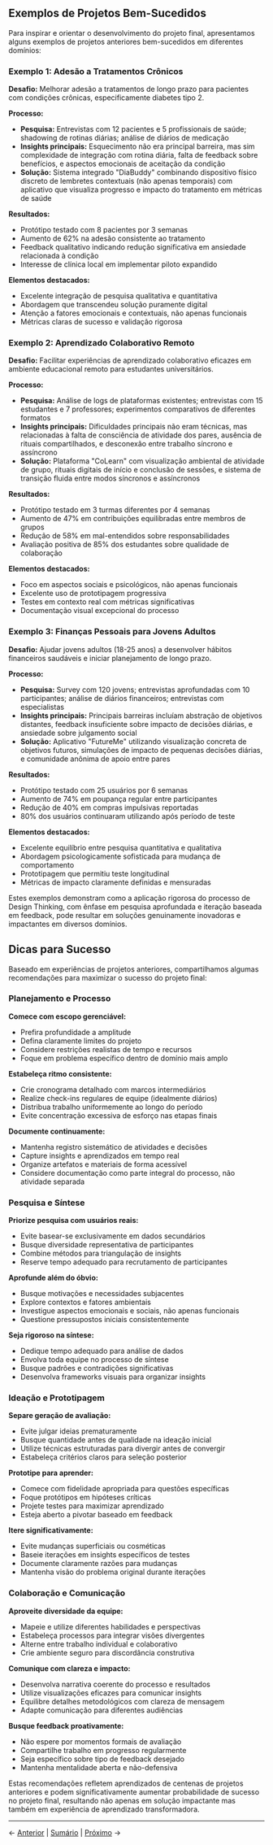 ## Exemplos de Projetos Bem-Sucedidos

Para inspirar e orientar o desenvolvimento do projeto final, apresentamos alguns exemplos de projetos anteriores bem-sucedidos em diferentes domínios:

### Exemplo 1: Adesão a Tratamentos Crônicos

**Desafio:** Melhorar adesão a tratamentos de longo prazo para pacientes com condições crônicas, especificamente diabetes tipo 2.

**Processo:**
- **Pesquisa:** Entrevistas com 12 pacientes e 5 profissionais de saúde; shadowing de rotinas diárias; análise de diários de medicação
- **Insights principais:** Esquecimento não era principal barreira, mas sim complexidade de integração com rotina diária, falta de feedback sobre benefícios, e aspectos emocionais de aceitação da condição
- **Solução:** Sistema integrado "DiaBuddy" combinando dispositivo físico discreto de lembretes contextuais (não apenas temporais) com aplicativo que visualiza progresso e impacto do tratamento em métricas de saúde

**Resultados:**
- Protótipo testado com 8 pacientes por 3 semanas
- Aumento de 62% na adesão consistente ao tratamento
- Feedback qualitativo indicando redução significativa em ansiedade relacionada à condição
- Interesse de clínica local em implementar piloto expandido

**Elementos destacados:**
- Excelente integração de pesquisa qualitativa e quantitativa
- Abordagem que transcendeu solução puramente digital
- Atenção a fatores emocionais e contextuais, não apenas funcionais
- Métricas claras de sucesso e validação rigorosa

### Exemplo 2: Aprendizado Colaborativo Remoto

**Desafio:** Facilitar experiências de aprendizado colaborativo eficazes em ambiente educacional remoto para estudantes universitários.

**Processo:**
- **Pesquisa:** Análise de logs de plataformas existentes; entrevistas com 15 estudantes e 7 professores; experimentos comparativos de diferentes formatos
- **Insights principais:** Dificuldades principais não eram técnicas, mas relacionadas à falta de consciência de atividade dos pares, ausência de rituais compartilhados, e desconexão entre trabalho síncrono e assíncrono
- **Solução:** Plataforma "CoLearn" com visualização ambiental de atividade de grupo, rituais digitais de início e conclusão de sessões, e sistema de transição fluida entre modos síncronos e assíncronos

**Resultados:**
- Protótipo testado em 3 turmas diferentes por 4 semanas
- Aumento de 47% em contribuições equilibradas entre membros de grupos
- Redução de 58% em mal-entendidos sobre responsabilidades
- Avaliação positiva de 85% dos estudantes sobre qualidade de colaboração

**Elementos destacados:**
- Foco em aspectos sociais e psicológicos, não apenas funcionais
- Excelente uso de prototipagem progressiva
- Testes em contexto real com métricas significativas
- Documentação visual excepcional do processo

### Exemplo 3: Finanças Pessoais para Jovens Adultos

**Desafio:** Ajudar jovens adultos (18-25 anos) a desenvolver hábitos financeiros saudáveis e iniciar planejamento de longo prazo.

**Processo:**
- **Pesquisa:** Survey com 120 jovens; entrevistas aprofundadas com 10 participantes; análise de diários financeiros; entrevistas com especialistas
- **Insights principais:** Principais barreiras incluíam abstração de objetivos distantes, feedback insuficiente sobre impacto de decisões diárias, e ansiedade sobre julgamento social
- **Solução:** Aplicativo "FutureMe" utilizando visualização concreta de objetivos futuros, simulações de impacto de pequenas decisões diárias, e comunidade anônima de apoio entre pares

**Resultados:**
- Protótipo testado com 25 usuários por 6 semanas
- Aumento de 74% em poupança regular entre participantes
- Redução de 40% em compras impulsivas reportadas
- 80% dos usuários continuaram utilizando após período de teste

**Elementos destacados:**
- Excelente equilíbrio entre pesquisa quantitativa e qualitativa
- Abordagem psicologicamente sofisticada para mudança de comportamento
- Prototipagem que permitiu teste longitudinal
- Métricas de impacto claramente definidas e mensuradas

Estes exemplos demonstram como a aplicação rigorosa do processo de Design Thinking, com ênfase em pesquisa aprofundada e iteração baseada em feedback, pode resultar em soluções genuinamente inovadoras e impactantes em diversos domínios.

## Dicas para Sucesso

Baseado em experiências de projetos anteriores, compartilhamos algumas recomendações para maximizar o sucesso do projeto final:

### Planejamento e Processo

**Comece com escopo gerenciável:**
- Prefira profundidade a amplitude
- Defina claramente limites do projeto
- Considere restrições realistas de tempo e recursos
- Foque em problema específico dentro de domínio mais amplo

**Estabeleça ritmo consistente:**
- Crie cronograma detalhado com marcos intermediários
- Realize check-ins regulares de equipe (idealmente diários)
- Distribua trabalho uniformemente ao longo do período
- Evite concentração excessiva de esforço nas etapas finais

**Documente continuamente:**
- Mantenha registro sistemático de atividades e decisões
- Capture insights e aprendizados em tempo real
- Organize artefatos e materiais de forma acessível
- Considere documentação como parte integral do processo, não atividade separada

### Pesquisa e Síntese

**Priorize pesquisa com usuários reais:**
- Evite basear-se exclusivamente em dados secundários
- Busque diversidade representativa de participantes
- Combine métodos para triangulação de insights
- Reserve tempo adequado para recrutamento de participantes

**Aprofunde além do óbvio:**
- Busque motivações e necessidades subjacentes
- Explore contextos e fatores ambientais
- Investigue aspectos emocionais e sociais, não apenas funcionais
- Questione pressupostos iniciais consistentemente

**Seja rigoroso na síntese:**
- Dedique tempo adequado para análise de dados
- Envolva toda equipe no processo de síntese
- Busque padrões e contradições significativas
- Desenvolva frameworks visuais para organizar insights

### Ideação e Prototipagem

**Separe geração de avaliação:**
- Evite julgar ideias prematuramente
- Busque quantidade antes de qualidade na ideação inicial
- Utilize técnicas estruturadas para divergir antes de convergir
- Estabeleça critérios claros para seleção posterior

**Prototipe para aprender:**
- Comece com fidelidade apropriada para questões específicas
- Foque protótipos em hipóteses críticas
- Projete testes para maximizar aprendizado
- Esteja aberto a pivotar baseado em feedback

**Itere significativamente:**
- Evite mudanças superficiais ou cosméticas
- Baseie iterações em insights específicos de testes
- Documente claramente razões para mudanças
- Mantenha visão do problema original durante iterações

### Colaboração e Comunicação

**Aproveite diversidade da equipe:**
- Mapeie e utilize diferentes habilidades e perspectivas
- Estabeleça processos para integrar visões divergentes
- Alterne entre trabalho individual e colaborativo
- Crie ambiente seguro para discordância construtiva

**Comunique com clareza e impacto:**
- Desenvolva narrativa coerente do processo e resultados
- Utilize visualizações eficazes para comunicar insights
- Equilibre detalhes metodológicos com clareza de mensagem
- Adapte comunicação para diferentes audiências

**Busque feedback proativamente:**
- Não espere por momentos formais de avaliação
- Compartilhe trabalho em progresso regularmente
- Seja específico sobre tipo de feedback desejado
- Mantenha mentalidade aberta e não-defensiva

Estas recomendações refletem aprendizados de centenas de projetos anteriores e podem significativamente aumentar probabilidade de sucesso no projeto final, resultando não apenas em solução impactante mas também em experiência de aprendizado transformadora.

---

← [Anterior](./4.2.1_projeto_final_aplicacao_integrada_parte3.md) | [Sumário](../../sumario.md) | [Próximo](../4.3_elevator_pitch/4.3.1_estruturacao.md) →